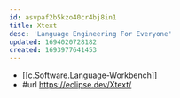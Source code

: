 ```yaml
---
id: asvpaf2b5kzo40cr4bj8in1
title: Xtext
desc: 'Language Engineering For Everyone'
updated: 1694020728182
created: 1693977641453
---
```


- [[c.Software.Language-Workbench]]
- #url https://eclipse.dev/Xtext/



## 